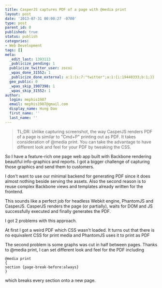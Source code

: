 ```yaml
---
title: CasperJS captures PDF of a page with @media print
layout: post
date: '2013-07-31 00:00:27 -0700'
type: post
parent_id: 0
published: true
status: publish
categories:
- Web Development
tags: []
meta:
  _edit_last: 1393113
  _publicize_pending: 1
  publicize_twitter_user: zocoi
  _wpas_done_31552: 1
  _publicize_done_external: a:1:{s:7:"twitter";a:1:{i:19440333;b:1;}}
  geo_public: 0
  _wpas_skip_1907398: 1
  _wpas_skip_31552: 1
author:
  login: mephis1987
  email: mephis1987@gmail.com
  display_name: Hung Dao
  first_name: ''
  last_name: ''
---
```


> TL;DR: Unlike capturing screenshot, the way CasperJS renders PDF of a page is similar to "Cmd+P" printing out as PDF. It takes consideration of @media print. You can take the advantage to have different look and feel for your PDF by tweaking the CSS.

So I have a feature-rich one page web app built with Backbone rendering beautiful info-graphics and reports. I got a bigger challenge of capturing those graphics and send them to customers.

I don't want to use our minimal backend for generating PDF since it does almost nothing beside serving the assets. Also the second reason is to reuse complex Backbone views and templates already written for the frontend.

This sounds like a perfect job for headless Webkit engine, PhantomJS and CasperJS. CasperJS renders the page (or partially), waits for DOM and JS successfully executed and finally generates the PDF.

I got 2 problems with this approach.

At first I got a weird PDF which CSS wasn't loaded. It turns out that there is no equivalent CSS for print media and PhantomJS uses it to print as PDF

The second problem is some graphs was cut in half between pages. Thanks to @media print, I can set different look and feel for the PDF including

```
@media print  
{  
section {page-break-before:always}  
}  
```

which breaks every section onto a new page.
